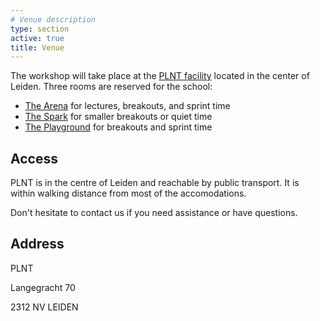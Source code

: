 ```yaml
---
# Venue description
type: section
active: true
title: Venue
---
```


The workshop will take place at the [PLNT facility](https://plnt.nl) located in the center of Leiden. Three rooms are reserved for the school:
* [The Arena](https://plnt.nl/Bookings/arena/) for lectures, breakouts, and sprint time
* [The Spark](https://plnt.nl/Bookings/the-spark/) for smaller breakouts or quiet time
* [The Playground](https://plnt.nl/Bookings/the-playground/) for breakouts and sprint time

[<i class="fa-solid fa-map-location-dot" style="font-size:48px;"></i>](https://maps.app.goo.gl/2Hxd3dhDAkFKjmGw9)

## Access

PLNT is in the centre of Leiden and reachable by public transport. It is within walking distance from most of the accomodations.

Don't hesitate to contact us if you need assistance or have questions.

## Address

PLNT

Langegracht 70

2312 NV LEIDEN

[<i class="fa-solid fa-map-location-dot" style="font-size:48px;"></i>](https://maps.app.goo.gl/2Hxd3dhDAkFKjmGw9)
